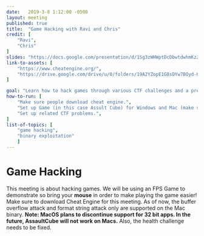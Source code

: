 ```yaml
---
date:   2019-3-8 1:12:00 -0500
layout: meeting
published: true
title:  "Game Hacking with Ravi and Chris"
credit: [
    "Ravi", 
    "Chris"
]
slides: "https://docs.google.com/presentation/d/1Sg3zWHWptDcDbwtdwhmKz2z79nAsHMB_-0Eizr5rGhU/edit?usp=sharing"
link-to-assets: [
    "https://www.cheatengine.org/",
    "https://drive.google.com/drive/u/0/folders/19A2YZopE1G8sDYw7BOyd-KbIEb8-XaJ2"
]

goal: "Learn how to hack games through various CTF challenges and a presentation."
how-to-run: [
	"Make sure people download cheat engine.",
	"Set up Game (in this case Assult Cube) for Windows and Mac (make sure exploits are working on both versions) and distribute to members.",
	"Set up related CTF problems.",
]
list-of-topics: [
	"game hacking",
    "binary exploitation"
	]
---
```



# Game Hacking
This meeting is about hacking games. We will be using an FPS Game to demonstrate so bring your **mouse** in order to make playing the game easier! Make sure to download Cheat Engine for this meeting. As of now, the buffer overflow attack and format string attack only are supported on the Mac binary. **Note: MacOS plans to discontinue support for 32 bit apps. In the future, AssaultCube will not work on Macs.** Also, the health challenge needs to be fixed.
